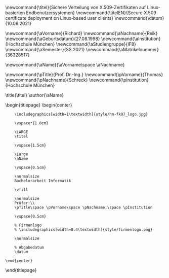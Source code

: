 <!--
  Zentrale Variablen:
  Workaround bzw. Rückgriff auf LaTex-Befehle, um zentrale Werte immer wieder verwenden zu können.
-->
\newcommand{\titel}{Sichere Verteilung von X.509-Zertifikaten auf Linux-basierten Endbenutzersystemen}
\newcommand{\titelEN}{Secure X.509 certificate deployment on Linux-based user clients}
\newcommand{\datum}{10.09.2021}

\newcommand{\aVorname}{Richard}
\newcommand{\aNachname}{Reik}
\newcommand{\aGeburtsdatum}{27.08.1998}
\newcommand{\aInstitution}{Hochschule München}
\newcommand{\aStudiengruppe}{IF8}
\newcommand{\aSemester}{SS 2021}
\newcommand{\aMatrikelnummer}{36328517}

\newcommand{\aName}{\aVorname\space \aNachname}

\newcommand{\pTitle}{Prof. Dr.-Ing.}
\newcommand{\pVorname}{Thomas}
\newcommand{\pNachname}{Schreck}
\newcommand{\pInstitution}{Hochschule München}

\title{\titel}
\author{\aName}

<!--
  Titelseite
-->

\begin{titlepage}
    \begin{center}

        \includegraphics[width=1\textwidth]{style/hm-fk07_logo.jpg}

        \vspace*{1.0cm}

        \LARGE
        \titel

        \vspace{1.5cm}

        \Large
        \aName

        \vspace{0.5cm}

        \normalsize
        Bachelorarbeit Informatik

        \vfill

        \normalsize
        Prüfer:\\
        \pTitle\space \pVorname\space \pNachname,\space \pInstitution

        \vspace{0.5cm}

        % Firmenlogo
        % \includegraphics[width=0.4\textwidth]{style/firmenlogo.png}

        \normalsize

        % Abgabedatum
        \datum

    \end{center}
\end{titlepage}
